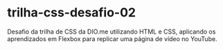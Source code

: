 ﻿# trilha-css-desafio-02

Desafio da trilha de CSS da DIO.me utilizando HTML e CSS, aplicando os aprendizados em Flexbox para replicar uma página de vídeo no YouTube.
